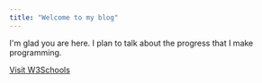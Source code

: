 ```yaml
---
title: "Welcome to my blog"
---
```


I'm glad you are here. I plan to talk about the progress that I make programming.

<a href="https://www.w3schools.com">Visit W3Schools</a>
